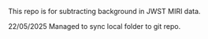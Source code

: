 This repo is for subtracting background in JWST MIRI data.


22/05/2025 Managed to sync local folder to git repo.
